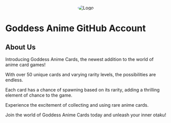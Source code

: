 <p align="center">
  <img src="https://avatars.githubusercontent.com/u/130691421?s=200&v=4" alt="Logo" style="border-radius: 50%">
</p>

# Goddess Anime GitHub Account

## About Us

Introducing Goddess Anime Cards, the newest addition to the world of anime card games!

With over 50 unique cards and varying rarity levels, the possibilities are endless.

Each card has a chance of spawning based on its rarity, adding a thrilling element of chance to the game.

Experience the excitement of collecting and using rare anime cards.

Join the world of Goddess Anime Cards today and unleash your inner otaku!
